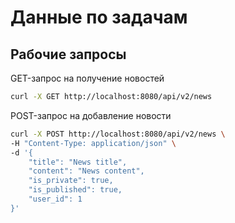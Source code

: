 # Данные по задачам

## Рабочие запросы

GET-запрос на получение новостей

```bash
curl -X GET http://localhost:8080/api/v2/news
```

POST-запрос на добавление новости

```bash
curl -X POST http://localhost:8080/api/v2/news \
-H "Content-Type: application/json" \
-d '{
    "title": "News title",
    "content": "News content",
    "is_private": true,
    "is_published": true,
    "user_id": 1
}'
```
